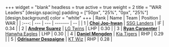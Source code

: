 +++
widget = "blank"
headless = true
active = true
weight = 2
title = "WAR Leaders"
[design.spacing]
padding = ["50px", "25%", "0px", "25%"]
[design.background]
color = "white"
+++
| Rank | Name | Team | Position | WAR |
| :---: | --- | --- | ------- | -- |
| 1 | [**Choi Joo-hwan**](/players/425) | [SSG Landers](/teams/SSGLanders) | IF | 0.34 |
| 2 | [**Andrew Suarez**](/players/15013) | [LG Twins](/teams/LGTwins) | LHP | 0.30 |
| 3 | [**Ryan Carpenter**](/players/14936) | [Hanwha Eagles](/teams/HanwhaEagles) | LHP | 0.30 |
| 4 | [**Daniel Mengden**](/players/14964) | [Kia Tigers](/teams/KiaTigers) | RHP | 0.29 |
| 5 | [**Odrisamer Despaigne**](/players/13928) | [KT Wiz](/teams/KTWiz) | RHP | 0.28 |
